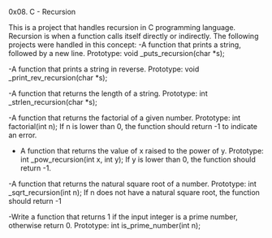 0x08. C - Recursion

This is a project that handles recursion in C programming language.
Recursion is when a function calls itself directly or indirectly.
The following projects were handled in this concept:
-A function that prints a string, followed by a new line.
Prototype: void _puts_recursion(char *s);

-A function that prints a string in reverse.
Prototype: void _print_rev_recursion(char *s);

-A function that returns the length of a string.
Prototype: int _strlen_recursion(char *s);

-A function that returns the factorial of a given number.
Prototype: int factorial(int n);
If n is lower than 0, the function should return -1 to indicate
an error.

- A function that returns the value of x raised to the power of y.
Prototype: int _pow_recursion(int x, int y);
If y is lower than 0, the function should return -1.

-A function that returns the natural square root of a number.
Prototype: int _sqrt_recursion(int n);
If n does not have a natural square root, the function should return -1

-Write a function that returns 1 if the input integer is a prime
number, otherwise return 0.
Prototype: int is_prime_number(int n);

